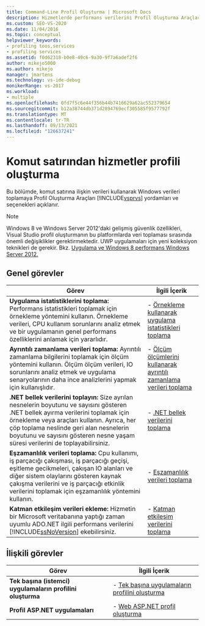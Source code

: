 ```yaml
---
title: Command-Line Profil Oluşturma | Microsoft Docs
description: Hizmetlerde performans verilerini Profil Oluşturma Araçları için komut satırına gelen komut Windows öğrenin.
ms.custom: SEO-VS-2020
ms.date: 11/04/2016
ms.topic: conceptual
helpviewer_keywords:
- profiling toos,services
- profiling services
ms.assetid: f0d62318-b0e8-49c6-9a30-9f7a6adef2f6
author: mikejo5000
ms.author: mikejo
manager: jmartens
ms.technology: vs-ide-debug
monikerRange: vs-2017
ms.workload:
- multiple
ms.openlocfilehash: 0fd7f5c6e44f356b44b7416629a62ac552379654
ms.sourcegitcommit: b12a38744db371d2894769ecf305585f9577792f
ms.translationtype: MT
ms.contentlocale: tr-TR
ms.lasthandoff: 09/13/2021
ms.locfileid: "126637241"
---
```

# <a name="command-line-profiling-of-services"></a>Komut satırından hizmetler profili oluşturma
Bu bölümde, komut satırına ilişkin verileri kullanarak Windows verileri toplamaya Profil Oluşturma Araçları [!INCLUDE[vsprvs](../code-quality/includes/vsprvs_md.md)] yordamları ve seçenekleri açıklanır.

> [!NOTE]
> Windows 8 ve Windows Server 2012'daki gelişmiş güvenlik özellikleri, Visual Studio profil oluşturmanın bu platformlarda veri toplaması sırasında önemli değişiklikler gerektirmektedir. UWP uygulamaları için yeni koleksiyon teknikleri de gerekir. Bkz. [Uygulama ve Windows 8 performans Windows Server 2012.](../profiling/performance-tools-on-windows-8-and-windows-server-2012-applications.md)

## <a name="common-tasks"></a>Genel görevler

| Görev | İlgili İçerik |
| - | - |
| **Uygulama istatistiklerini toplama:** Performans istatistikleri toplamak için örnekleme yöntemini kullanın. Örnekleme verileri, CPU kullanım sorunlarını analiz etmek ve bir uygulamanın genel performans özelliklerini anlamak için yararlıdır. | -   [Örnekleme kullanarak uygulama istatistikleri toplama](../profiling/collecting-application-statistics-for-services-by-using-the-profiler-sampling-method.md) |
| **Ayrıntılı zamanlama verileri toplama:** Ayrıntılı zamanlama bilgilerini toplamak için ölçüm yöntemini kullanın. Ölçüm ölçüm verileri, IO sorunlarını analiz etmek ve uygulama senaryolarının daha ince analizlerini yapmak için kullanışlıdır. | -   [Ölçüm ölçümlerini kullanarak ayrıntılı zamanlama verileri toplama](../profiling/collecting-detailed-timing-data-for-services-by-using-the-instrumentation-method.md) |
| **.NET bellek verilerini toplayın:** Size ayrılan nesnelerin boyutunu ve sayısını gösteren .NET bellek ayırma verilerini toplamak için örnekleme veya araçları kullanın. Ayrıca, her çöp toplama neslinde geri alan nesnelerin boyutunu ve sayısını gösteren nesne yaşam süresi verilerini de toplayabilirsiniz. | -   [.NET bellek verilerini toplama](../profiling/collecting-memory-data-from-dotnet-framework-services-by-using-the-profiler-command-line.md) |
| **Eşzamanlılık verileri toplama:** Cpu kullanımı, iş parçacığı çakışması, iş parçacığı geçişi, eşitleme gecikmeleri, çakışan IO alanları ve diğer sistem olaylarını gösteren kaynak çakışma verilerini ve iş parçacığı etkinlik verilerini toplamak için eşzamanlılık yöntemini kullanın. | -   [Eşzamanlılık verileri toplama](../profiling/collecting-concurrency-data-for-a-service-by-using-the-profiler-command-line.md) |
| **Katman etkileşim verileri ekleme:** Hizmetin bir Microsoft veritabanına yaptığı zaman uyumlu ADO.NET ilgili performans verilerini [!INCLUDE[ssNoVersion](../data-tools/includes/ssnoversion_md.md)] ekebilirsiniz. | -   [Katman etkileşim verilerini toplama](../profiling/adding-tier-interaction-data-from-the-command-line.md) |

## <a name="related-tasks"></a>İlişkili görevler

|Görev|İlgili İçerik|
|----------|---------------------|
|**Tek başına (istemci) uygulamaların profilini oluşturma**|-   [Tek başına uygulamaların profilini oluşturma](../profiling/command-line-profiling-of-stand-alone-applications.md)|
|**Profil ASP.NET uygulamaları**|-   [Web ASP.NET profil oluşturma](../profiling/command-line-profiling-of-aspnet-web-applications.md)|
